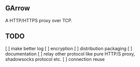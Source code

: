 GArrow
------

A HTTP/HTTPS proxy over TCP.

## TODO

[ ] make better log
[ ] encryption
[ ] distribution packaging
[ ] documentation
[ ] relay other protocol like pure HTTP/S proxy, shadowsocks protocol etc.
[ ] connection reuse
